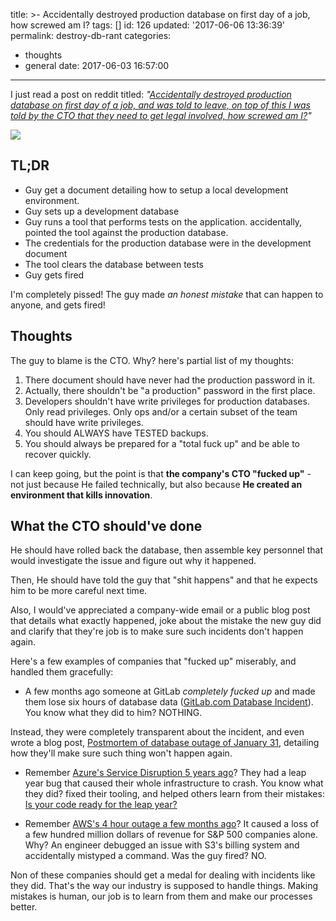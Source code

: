 title: >-
  Accidentally destroyed production database on first day of a job, how screwed
  am I?
tags: []
id: 126
updated: '2017-06-06 13:36:39'
permalink: destroy-db-rant
categories:
  - thoughts
  - general
date: 2017-06-03 16:57:00
---
I just read a post on reddit titled: *"[Accidentally destroyed production database on first day of a job, and was told to leave, on top of this I was told by the CTO that they need to get legal involved, how screwed am I?](https://np.reddit.com/r/cscareerquestions/comments/6ez8ag/accidentally_destroyed_production_database_on/)"*

![](/images/2017/06/stress.jpg)

## TL;DR

- Guy get a document detailing how to setup a local development environment.
- Guy sets up a development database
- Guy runs a tool that performs tests on the application. accidentally, pointed the tool against the production database.
 - The credentials for the production database were in the development document
 - The tool clears the database between tests
- Guy gets fired

I'm completely pissed! The guy made *an honest mistake* that can happen to anyone, and gets fired!

<!-- more -->

## Thoughts

The guy to blame is the CTO. Why? here's partial list of my thoughts:

1. There document should have never had the production password in it.
2. Actually, there shouldn't be "a production" password in the first place.
3. Developers shouldn't have write privileges for production databases. Only read privileges. Only ops and/or a certain subset of the team should have write privileges.
5. You should ALWAYS have TESTED backups.
6. You should always be prepared for a "total fuck up" and be able to recover quickly.


I can keep going, but the point is that **the company's CTO "fucked up"** - not just because He failed technically, but also because **He created an environment that kills innovation**.

## What the CTO should've done

He should have rolled back the database, then assemble key personnel that would investigate the issue and figure out why it happened.

Then, He should have told the guy that "shit happens" and that he expects him to be more careful next time.

Also, I would've appreciated a company-wide email or a public blog post that details what exactly happened, joke about the mistake the new guy did and clarify that they're job is to make sure such incidents don't happen again.

Here's a few examples of companies that "fucked up" miserably, and handled them gracefully:

- A few months ago someone at GitLab *completely fucked up* and made them lose six hours of database data ([GitLab.com Database Incident](https://about.gitlab.com/2017/02/01/gitlab-dot-com-database-incident/)). You know what they did to him? NOTHING. 

 Instead, they were completely transparent about the incident, and even wrote a blog post, [Postmortem of database outage of January 31](https://about.gitlab.com/2017/02/10/postmortem-of-database-outage-of-january-31/),  detailing how they'll make sure such thing won't happen again.

- Remember [Azure's Service Disruption 5 years ago](https://azure.microsoft.com/en-us/blog/summary-of-windows-azure-service-disruption-on-feb-29th-2012/)? They had a leap year bug that caused their whole infrastructure to crash. You know what they did? fixed their tooling, and helped others learn from their mistakes: [Is your code ready for the leap year?](https://azure.microsoft.com/en-us/blog/is-your-code-ready-for-the-leap-year/)


- Remember [AWS's 4 hour outage a few months ago](https://aws.amazon.com/message/41926/)?  It caused a loss of a few hundred million dollars of revenue for S&P 500 companies alone. Why? An engineer debugged an issue with S3's billing system and accidentally mistyped a command. Was the guy fired? NO.

Non of these companies should get a medal for dealing with incidents like they did. That's the way our industry is supposed to handle things. Making mistakes is human, our job is to learn from them and make our processes better.
